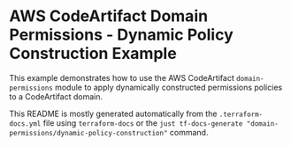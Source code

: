 # AWS CodeArtifact Domain Permissions - Dynamic Policy Construction Example

This example demonstrates how to use the AWS CodeArtifact `domain-permissions` module to apply dynamically constructed permissions policies to a CodeArtifact domain.

This README is mostly generated automatically from the `.terraform-docs.yml` file using `terraform-docs` or the `just tf-docs-generate "domain-permissions/dynamic-policy-construction"` command.

<!-- BEGIN_TF_DOCS -->
<!-- END_TF_DOCS -->
